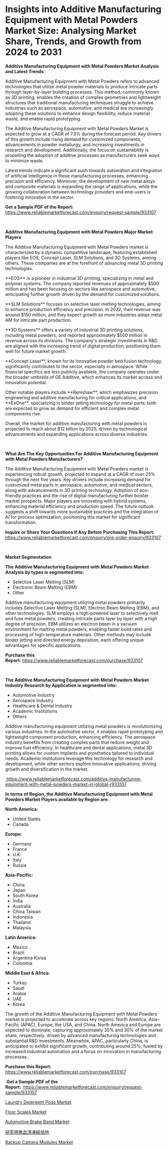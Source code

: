 <p><h1>Insights into Additive Manufacturing Equipment with Metal Powders Market Size: Analysing Market Share, Trends, and Growth from 2024 to 2031</h1></p><p><strong>Additive Manufacturing Equipment with Metal Powders Market Analysis and Latest Trends</strong></p>
<p><p>Additive Manufacturing Equipment with Metal Powders refers to advanced technologies that utilize metal powder materials to produce intricate parts through layer-by-layer building processes. This method, commonly known as 3D printing, enables the creation of complex geometries and lightweight structures that traditional manufacturing techniques struggle to achieve. Industries such as aerospace, automotive, and medical are increasingly adopting these solutions to enhance design flexibility, reduce material waste, and enable rapid prototyping.</p><p>The Additive Manufacturing Equipment with Metal Powders Market is expected to grow at a CAGR of 7.3% during the forecast period. Key drivers of this growth include rising demand for customized components, advancements in powder metallurgy, and increasing investments in research and development. Additionally, the focus on sustainability is propelling the adoption of additive processes as manufacturers seek ways to minimize waste. </p><p>Latest trends indicate a significant push towards automation and integration of artificial intelligence in these manufacturing processes, enhancing precision and efficiency. Moreover, the development of new metal alloys and composite materials is expanding the range of applications, while the growing collaboration between technology providers and end-users is fostering innovation in the sector.</p></p>
<p><strong>Get a Sample PDF of the Report:&nbsp;</strong> <a href="https://www.reliablemarketforecast.com/enquiry/request-sample/933107">https://www.reliablemarketforecast.com/enquiry/request-sample/933107</a></p>
<p>&nbsp;</p>
<p><strong>Additive Manufacturing Equipment with Metal Powders Major Market Players</strong></p>
<p><p>The Additive Manufacturing Equipment with Metal Powders market is characterized by a dynamic competitive landscape, featuring established players like EOS, Concept Laser, SLM Solutions, and 3D Systems, among others. These companies are at the forefront of advancing metal 3D printing technologies.</p><p>**EOS** is a pioneer in industrial 3D printing, specializing in metal and polymer systems. The company reported revenues of approximately $500 million and has been focusing on sectors like aerospace and automotive, anticipating further growth driven by the demand for customized solutions. </p><p>**SLM Solutions** focuses on selective laser melting technologies, aiming to enhance production efficiency and precision. In 2022, their revenue was around $150 million, and they expect growth as more industries adopt metal AM for intricate part production.</p><p>**3D Systems** offers a variety of industrial 3D printing solutions, including metal powders, and reported approximately $500 million in revenue across its divisions. The company's strategic investments in R&D are aligned with the increasing trend of digital production, positioning them well for future market growth.</p><p>**Concept Laser**, known for its innovative powder bed fusion technology, significantly contributes to the sector, especially in aerospace. While financial specifics are less publicly available, the company operates under the broader umbrella of GE Additive, which enhances its market access and innovation potential.</p><p>Other notable players include **Renishaw**, which emphasizes precision engineering and additive manufacturing for critical applications, and **ExOne**, specializing in binder jetting technology for metal parts; both are expected to grow as demand for efficient and complex metal components rise.</p><p>Overall, the market for additive manufacturing with metal powders is projected to reach about $12 billion by 2025, driven by technological advancements and expanding applications across diverse industries.</p></p>
<p>&nbsp;</p>
<p><strong>What Are The Key Opportunities For Additive Manufacturing Equipment with Metal Powders Manufacturers?</strong></p>
<p><p>The Additive Manufacturing Equipment with Metal Powders market is experiencing robust growth, projected to expand at a CAGR of over 25% through the next five years. Key drivers include increasing demand for customized metal parts in aerospace, automotive, and medical sectors, along with advancements in 3D printing technology. Adoption of eco-friendly practices and the rise of digital manufacturing further bolster market prospects. Major players are innovating with hybrid systems, enhancing material efficiency and production speed. The future outlook suggests a shift towards more sustainable practices and the integration of AI for process optimization, positioning this market for significant transformation.</p></p>
<p><strong>Inquire or Share Your Questions If Any Before Purchasing This Report:</strong> <a href="https://www.reliablemarketforecast.com/enquiry/pre-order-enquiry/933107">https://www.reliablemarketforecast.com/enquiry/pre-order-enquiry/933107</a></p>
<p>&nbsp;</p>
<p><strong>Market Segmentation</strong></p>
<p><strong>The Additive Manufacturing Equipment with Metal Powders Market Analysis by types is segmented into:</strong></p>
<p><ul><li>Selective Laser Melting (SLM)</li><li>Electronic Beam Melting (EBM)</li><li>Other</li></ul></p>
<p><p>Additive manufacturing equipment utilizing metal powders primarily includes Selective Laser Melting (SLM), Electron Beam Melting (EBM), and other technologies. SLM employs a high-powered laser to selectively melt and fuse metal powders, creating intricate parts layer by layer with a high degree of precision. EBM utilizes an electron beam in a vacuum environment for melting metal powders, enabling faster build rates and processing of high-temperature materials. Other methods may include binder jetting and directed energy deposition, each offering unique advantages for specific applications.</p></p>
<p><strong>Purchase this Report:&nbsp;</strong><a href="https://www.reliablemarketforecast.com/purchase/933107">https://www.reliablemarketforecast.com/purchase/933107</a></p>
<p>&nbsp;</p>
<p><strong>The Additive Manufacturing Equipment with Metal Powders Market Industry Research by Application is segmented into:</strong></p>
<p><ul><li>Automotive Industry</li><li>Aerospace Industry</li><li>Healthcare & Dental Industry</li><li>Academic Institutions</li><li>Others</li></ul></p>
<p><p>Additive manufacturing equipment utilizing metal powders is revolutionizing various industries. In the automotive sector, it enables rapid prototyping and lightweight component production, enhancing efficiency. The aerospace industry benefits from creating complex parts that reduce weight and improve fuel efficiency. In healthcare and dental applications, metal 3D printing allows for custom implants and prosthetics tailored to individual needs. Academic institutions leverage this technology for research and development, while other sectors explore innovative applications, driving growth and diversification in the market.</p></p>
<p><a href="https://www.reliablemarketforecast.com/additive-manufacturing-equipment-with-metal-powders-market-in-global-r933107">&nbsp;https://www.reliablemarketforecast.com/additive-manufacturing-equipment-with-metal-powders-market-in-global-r933107</a></p>
<p><strong>In terms of Region, the Additive Manufacturing Equipment with Metal Powders Market Players available by Region are:</strong></p>
<p>
    <p> <strong> North America: </strong>
        <ul>
            <li>United States</li>
            <li>Canada</li>
        </ul>
        </p> 
    <p> <strong> Europe: </strong>
        <ul>
            <li>Germany</li>
            <li>France</li>
            <li>U.K.</li>
            <li>Italy</li>
            <li>Russia</li>
        </ul>
        </p> 
    <p> <strong> Asia-Pacific: </strong>
        <ul>
            <li>China</li>
            <li>Japan</li>
            <li>South Korea</li>
            <li>India</li>
            <li>Australia</li>
            <li>China Taiwan</li>
            <li>Indonesia</li>
            <li>Thailand</li>
            <li>Malaysia</li>
        </ul>
        </p> 
    <p> <strong> Latin America: </strong>
        <ul>
            <li>Mexico</li>
            <li>Brazil</li>
            <li>Argentina Korea</li>
            <li>Colombia</li>
        </ul>
        </p> 
    <p> <strong> Middle East & Africa: </strong>
        <ul>
            <li>Turkey</li>
            <li>Saudi</li>
            <li>Arabia</li>
            <li>UAE</li>
            <li>Korea</li>
        </ul>
    </p>
    </p>
<p><p>The growth of the Additive Manufacturing Equipment with Metal Powders market is projected to accelerate across key regions: North America, Asia-Pacific (APAC), Europe, the USA, and China. North America and Europe are expected to dominate, capturing approximately 35% and 30% of the market share, respectively, driven by advanced manufacturing technologies and substantial R&D investments. Meanwhile, APAC, particularly China, is anticipated to exhibit significant growth, contributing around 25%, fueled by increased industrial automation and a focus on innovation in manufacturing processes.</p></p>
<p><strong>Purchase this Report: </strong><a href="https://www.reliablemarketforecast.com/purchase/933107">https://www.reliablemarketforecast.com/purchase/933107</a></p>
<p>&nbsp;<strong>Get a Sample PDF of the Report:&nbsp;&nbsp;</strong><a href="https://www.reliablemarketforecast.com/enquiry/request-sample/933107">https://www.reliablemarketforecast.com/enquiry/request-sample/933107</a></p>
<p><strong></strong></p>
<p><p><a href="https://www.linkedin.com/pulse/laundry-detergent-pods-market-insights-products-regional-fqsxe?trackingId=ZCYWM9XMRm%2B11S1t1AoM9A%3D%3D">Laundry Detergent Pods Market</a></p><p><a href="https://www.linkedin.com/pulse/global-perspectives-floor-scales-market-trends-challenges-i7q5e?trackingId=qDLICLotQvyq0FDPwQCM7g%3D%3D">Floor Scales Market</a></p><p><a href="https://issuu.com/reportprime-2/docs/automotive-brake-band-market-size-2_3ddb75b26fa6c8">Automotive Brake Band Market</a></p><p><a href="https://medium.com/@shade463/serum-free-freezing-media-for-research-497c3ff4580d">研究用無血清凍結培地</a></p><p><a href="https://issuu.com/reportprime-2/docs/backup-camera-modules-market-size-2_20b8d953dd5a9d">Backup Camera Modules Market</a></p></p>